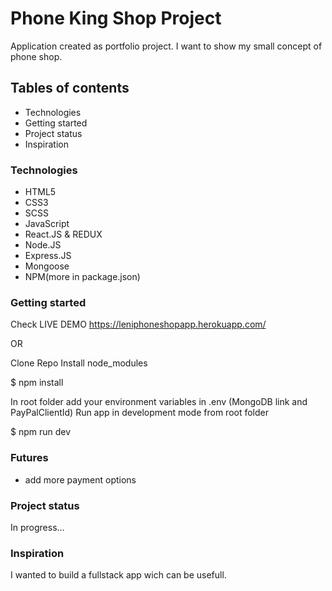 # Phone King Shop Project

Application created as portfolio project. I want to show my small concept of phone shop.

## Tables of contents

- Technologies
- Getting started
- Project status
- Inspiration

### Technologies

- HTML5
- CSS3
- SCSS
- JavaScript
- React.JS & REDUX
- Node.JS
- Express.JS
- Mongoose
- NPM(more in package.json)

### Getting started

Check LIVE DEMO https://leniphoneshopapp.herokuapp.com/

OR

Clone Repo Install node_modules

$ npm install

In root folder add your environment variables in .env (MongoDB link and PayPalClientId)
Run app in development mode from root folder

$ npm run dev

### Futures

- add more payment options

### Project status

In progress...

### Inspiration

I wanted to build a fullstack app wich can be usefull.
